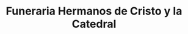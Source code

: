 ---
title: "Funeraria Hermanos de Cristo y la Catedral"
url: /san-miguel/funeraria-hermanos-de-cristo-y-la-catedral/
shop: directores de funerarias
---